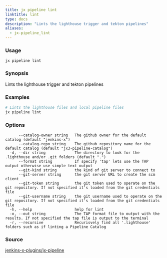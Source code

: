 ```yaml
---
title: jx pipeline lint
linktitle: lint
type: docs
description: "Lints the lighthouse trigger and tekton pipelines"
aliases:
  - jx-pipeline_lint
---
```


### Usage

```
jx pipeline lint
```

### Synopsis

Lints the lighthouse trigger and tekton pipelines

### Examples

  ```bash
  # Lints the lighthouse files and local pipeline files
  jx pipeline lint

  ```
### Options

```
      --catalog-owner string   The github owner for the default catalog (default "jenkins-x")
      --catalog-repo string    The github repository name for the default catalog (default "jx3-pipeline-catalog")
  -d, --dir string             The directory to look for the .lighthouse and/or .git folders (default ".")
      --format string          If specify 'tap' lets use the TAP output otherwise use simple text output
      --git-kind string        the kind of git server to connect to
      --git-server string      the git server URL to create the scm client
      --git-token string       the git token used to operate on the git repository. If not specified it's loaded from the git credentials file
      --git-username string    the git username used to operate on the git repository. If not specified it's loaded from the git credentials file
  -h, --help                   help for lint
  -o, --out string             The TAP format file to output with the results. If not specified the tap file is output to the terminal
  -r, --recursive              Recurisvely find all '.lighthouse' folders such as if linting a Pipeline Catalog
```



### Source

[jenkins-x-plugins/jx-pipeline](https://github.com/jenkins-x-plugins/jx-pipeline)
